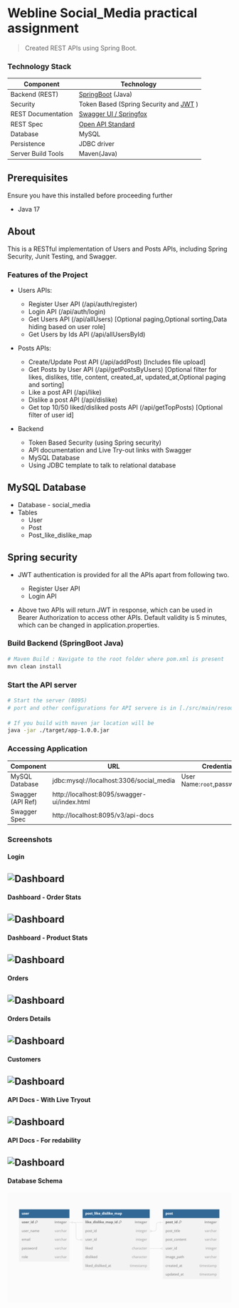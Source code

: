 # Webline Social_Media practical assignment

> Created REST APIs using Spring Boot.

### Technology Stack
Component         | Technology
---               | ---
Backend (REST)    | [SpringBoot](https://projects.spring.io/spring-boot) (Java)
Security          | Token Based (Spring Security and [JWT](https://github.com/auth0/java-jwt) )
REST Documentation| [Swagger UI / Springfox](https://github.com/springfox/springfox)
REST Spec         | [Open API Standard](https://www.openapis.org/) 
Database          | MySQL
Persistence       | JDBC driver
Server Build Tools| Maven(Java)

## Prerequisites

Ensure you have this installed before proceeding further
- Java 17

## About

This is a RESTful implementation of Users and Posts APIs, including Spring Security, Junit Testing, and Swagger.

### Features of the Project

* Users APIs:
  * Register User API (/api/auth/register)
  * Login API (/api/auth/login)
  * Get Users API (/api/allUsers) [Optional paging,Optional sorting,Data hiding based on user role]
  * Get Users by Ids API (/api/allUsersById)

* Posts APIs:
  * Create/Update Post API (/api/addPost) [Includes file upload]
  * Get Posts by User API  (/api/getPostsByUsers) [Optional filter for likes, dislikes, title, content, created_at, updated_at,Optional paging and sorting]
  * Like a post API (/api/like)
  * Dislike a post API (/api/dislike)
  * Get top 10/50 liked/disliked posts API (/api/getTopPosts) [Optional filter of user id]

* Backend
  * Token Based Security (using Spring security)
  * API documentation and Live Try-out links with Swagger 
  * MySQL Database
  * Using JDBC template to talk to relational database
    
## MySQL Database
* Database - social_media
* Tables
  * User
  * Post
  * Post_like_dislike_map


## Spring security
* JWT authentication is provided for all the APIs apart from following two.
  * Register User API
  * Login API

* Above two APIs will return JWT in response, which can be used in Bearer Authorization to access other APIs. Default validity is 5 minutes, which can be changed in application.properties.

### Build Backend (SpringBoot Java)
```bash
# Maven Build : Navigate to the root folder where pom.xml is present 
mvn clean install
```

### Start the API server
```bash
# Start the server (8095)
# port and other configurations for API servere is in [./src/main/resources/application.properties](/src/main/resources/application.properties) file

# If you build with maven jar location will be 
java -jar ./target/app-1.0.0.jar
```

### Accessing Application
Component         | URL                                      | Credentials
---               | ---                                      | ---
MySQL Database       |  jdbc:mysql://localhost:3306/social_media        |  User Name:`root`,password:`root`   
Swagger (API Ref) |  http://localhost:8095/swagger-ui/index.html   | 
Swagger Spec      |  http://localhost:8095/v3/api-docs          |



### Screenshots
#### Login
![Dashboard](/screenshots/login.png?raw=true)
---
#### Dashboard - Order Stats
![Dashboard](/screenshots/order_stats.png?raw=true)
---
#### Dashboard - Product Stats
![Dashboard](/screenshots/product_stats.png?raw=true)
---
#### Orders
![Dashboard](/screenshots/orders.png?raw=true)
---
#### Orders Details
![Dashboard](/screenshots/order_details.png?raw=true)
---
#### Customers
![Dashboard](/screenshots/customers.png?raw=true)
---
#### API Docs - With Live Tryout
![Dashboard](/screenshots/api_doc.png?raw=true)
---
#### API Docs - For redability
![Dashboard](/screenshots/api_doc2.png?raw=true)
---
#### Database Schema
![ER Diagram](/screenshots/db_schema.png?raw=true)
